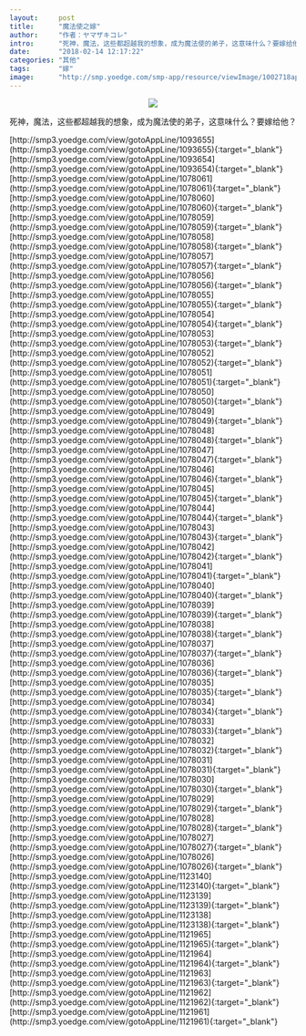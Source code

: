 ```yaml
---
layout:     post
title:      "魔法使之嫁"
author:     "作者：ヤマザキコレ"
intro:      "死神，魔法，这些都超越我的想象，成为魔法使的弟子，这意味什么？要嫁给他？"
date:       "2018-02-14 12:17:22"
categories: "其他"
tags:       "嫁"
image:      "http://smp.yoedge.com/smp-app/resource/viewImage/1002718appline.png"
---
```

<div style="text-align: center">
<p><img src="http://smp.yoedge.com/smp-app/resource/viewImage/1002718appline.png"/></p>
</div>
<p class="post-meta">
<span>死神，魔法，这些都超越我的想象，成为魔法使的弟子，这意味什么？要嫁给他？</span>
</p>
[http://smp3.yoedge.com/view/gotoAppLine/1093655](http://smp3.yoedge.com/view/gotoAppLine/1093655){:target="_blank"}
[http://smp3.yoedge.com/view/gotoAppLine/1093654](http://smp3.yoedge.com/view/gotoAppLine/1093654){:target="_blank"}
[http://smp3.yoedge.com/view/gotoAppLine/1078061](http://smp3.yoedge.com/view/gotoAppLine/1078061){:target="_blank"}
[http://smp3.yoedge.com/view/gotoAppLine/1078060](http://smp3.yoedge.com/view/gotoAppLine/1078060){:target="_blank"}
[http://smp3.yoedge.com/view/gotoAppLine/1078059](http://smp3.yoedge.com/view/gotoAppLine/1078059){:target="_blank"}
[http://smp3.yoedge.com/view/gotoAppLine/1078058](http://smp3.yoedge.com/view/gotoAppLine/1078058){:target="_blank"}
[http://smp3.yoedge.com/view/gotoAppLine/1078057](http://smp3.yoedge.com/view/gotoAppLine/1078057){:target="_blank"}
[http://smp3.yoedge.com/view/gotoAppLine/1078056](http://smp3.yoedge.com/view/gotoAppLine/1078056){:target="_blank"}
[http://smp3.yoedge.com/view/gotoAppLine/1078055](http://smp3.yoedge.com/view/gotoAppLine/1078055){:target="_blank"}
[http://smp3.yoedge.com/view/gotoAppLine/1078054](http://smp3.yoedge.com/view/gotoAppLine/1078054){:target="_blank"}
[http://smp3.yoedge.com/view/gotoAppLine/1078053](http://smp3.yoedge.com/view/gotoAppLine/1078053){:target="_blank"}
[http://smp3.yoedge.com/view/gotoAppLine/1078052](http://smp3.yoedge.com/view/gotoAppLine/1078052){:target="_blank"}
[http://smp3.yoedge.com/view/gotoAppLine/1078051](http://smp3.yoedge.com/view/gotoAppLine/1078051){:target="_blank"}
[http://smp3.yoedge.com/view/gotoAppLine/1078050](http://smp3.yoedge.com/view/gotoAppLine/1078050){:target="_blank"}
[http://smp3.yoedge.com/view/gotoAppLine/1078049](http://smp3.yoedge.com/view/gotoAppLine/1078049){:target="_blank"}
[http://smp3.yoedge.com/view/gotoAppLine/1078048](http://smp3.yoedge.com/view/gotoAppLine/1078048){:target="_blank"}
[http://smp3.yoedge.com/view/gotoAppLine/1078047](http://smp3.yoedge.com/view/gotoAppLine/1078047){:target="_blank"}
[http://smp3.yoedge.com/view/gotoAppLine/1078046](http://smp3.yoedge.com/view/gotoAppLine/1078046){:target="_blank"}
[http://smp3.yoedge.com/view/gotoAppLine/1078045](http://smp3.yoedge.com/view/gotoAppLine/1078045){:target="_blank"}
[http://smp3.yoedge.com/view/gotoAppLine/1078044](http://smp3.yoedge.com/view/gotoAppLine/1078044){:target="_blank"}
[http://smp3.yoedge.com/view/gotoAppLine/1078043](http://smp3.yoedge.com/view/gotoAppLine/1078043){:target="_blank"}
[http://smp3.yoedge.com/view/gotoAppLine/1078042](http://smp3.yoedge.com/view/gotoAppLine/1078042){:target="_blank"}
[http://smp3.yoedge.com/view/gotoAppLine/1078041](http://smp3.yoedge.com/view/gotoAppLine/1078041){:target="_blank"}
[http://smp3.yoedge.com/view/gotoAppLine/1078040](http://smp3.yoedge.com/view/gotoAppLine/1078040){:target="_blank"}
[http://smp3.yoedge.com/view/gotoAppLine/1078039](http://smp3.yoedge.com/view/gotoAppLine/1078039){:target="_blank"}
[http://smp3.yoedge.com/view/gotoAppLine/1078038](http://smp3.yoedge.com/view/gotoAppLine/1078038){:target="_blank"}
[http://smp3.yoedge.com/view/gotoAppLine/1078037](http://smp3.yoedge.com/view/gotoAppLine/1078037){:target="_blank"}
[http://smp3.yoedge.com/view/gotoAppLine/1078036](http://smp3.yoedge.com/view/gotoAppLine/1078036){:target="_blank"}
[http://smp3.yoedge.com/view/gotoAppLine/1078035](http://smp3.yoedge.com/view/gotoAppLine/1078035){:target="_blank"}
[http://smp3.yoedge.com/view/gotoAppLine/1078034](http://smp3.yoedge.com/view/gotoAppLine/1078034){:target="_blank"}
[http://smp3.yoedge.com/view/gotoAppLine/1078033](http://smp3.yoedge.com/view/gotoAppLine/1078033){:target="_blank"}
[http://smp3.yoedge.com/view/gotoAppLine/1078032](http://smp3.yoedge.com/view/gotoAppLine/1078032){:target="_blank"}
[http://smp3.yoedge.com/view/gotoAppLine/1078031](http://smp3.yoedge.com/view/gotoAppLine/1078031){:target="_blank"}
[http://smp3.yoedge.com/view/gotoAppLine/1078030](http://smp3.yoedge.com/view/gotoAppLine/1078030){:target="_blank"}
[http://smp3.yoedge.com/view/gotoAppLine/1078029](http://smp3.yoedge.com/view/gotoAppLine/1078029){:target="_blank"}
[http://smp3.yoedge.com/view/gotoAppLine/1078028](http://smp3.yoedge.com/view/gotoAppLine/1078028){:target="_blank"}
[http://smp3.yoedge.com/view/gotoAppLine/1078027](http://smp3.yoedge.com/view/gotoAppLine/1078027){:target="_blank"}
[http://smp3.yoedge.com/view/gotoAppLine/1078026](http://smp3.yoedge.com/view/gotoAppLine/1078026){:target="_blank"}
[http://smp3.yoedge.com/view/gotoAppLine/1123140](http://smp3.yoedge.com/view/gotoAppLine/1123140){:target="_blank"}
[http://smp3.yoedge.com/view/gotoAppLine/1123139](http://smp3.yoedge.com/view/gotoAppLine/1123139){:target="_blank"}
[http://smp3.yoedge.com/view/gotoAppLine/1123138](http://smp3.yoedge.com/view/gotoAppLine/1123138){:target="_blank"}
[http://smp3.yoedge.com/view/gotoAppLine/1121965](http://smp3.yoedge.com/view/gotoAppLine/1121965){:target="_blank"}
[http://smp3.yoedge.com/view/gotoAppLine/1121964](http://smp3.yoedge.com/view/gotoAppLine/1121964){:target="_blank"}
[http://smp3.yoedge.com/view/gotoAppLine/1121963](http://smp3.yoedge.com/view/gotoAppLine/1121963){:target="_blank"}
[http://smp3.yoedge.com/view/gotoAppLine/1121962](http://smp3.yoedge.com/view/gotoAppLine/1121962){:target="_blank"}
[http://smp3.yoedge.com/view/gotoAppLine/1121961](http://smp3.yoedge.com/view/gotoAppLine/1121961){:target="_blank"}


